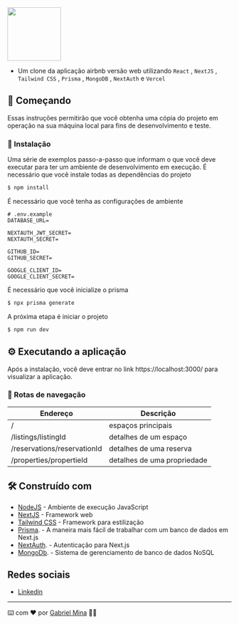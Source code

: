 <img  src="https://encrypted-tbn0.gstatic.com/images?q=tbn:ANd9GcQMp1kYn6umTdkijGwau4aM1bBC7776pcJOnQ&s" width="120" />

- Um clone da aplicação airbnb versão web utilizando <code>React</code> , <code>NextJS</code> , <code>Tailwind CSS</code> , <code>Prisma</code> , <code>MongoDB</code> , <code>NextAuth</code> e <code>Vercel</code>

## 🚀 Começando
Essas instruções permitirão que você obtenha uma cópia do projeto em operação na sua máquina local para fins de desenvolvimento e teste.

### 🔧 Instalação
Uma série de exemplos passo-a-passo que informam o que você deve executar para ter um ambiente de desenvolvimento em execução.
É necessário que você instale todas as dependências do projeto

```zsh
$ npm install
```
É necessário que você tenha as configurações de ambiente

```dosini
# .env.example
DATABASE_URL=

NEXTAUTH_JWT_SECRET=
NEXTAUTH_SECRET=

GITHUB_ID=
GITHUB_SECRET= 

GOOGLE_CLIENT_ID= 
GOOGLE_CLIENT_SECRET= 
```

É necessário que você inicialize o prisma

```zsh
$ npx prisma generate
```

A próxima etapa é iniciar o projeto

```zsh
$ npm run dev
```

## ⚙️ Executando a aplicação
Após a instalação, você deve entrar no link https://localhost:3000/ para visualizar a aplicação.

### :page_with_curl: Rotas de navegação
| Endereço | Descrição |
|--|--|
| / | espaços principais |
| /listings/listingId | detalhes de um espaço |
| /reservations/reservationId | detalhes de uma reserva |
| /properties/propertieId | detalhes de uma propriedade |

## 🛠️ Construído com
*  [NodeJS](https://nodejs.org/en/docs/) - Ambiente de execução JavaScript
*  [NextJS](https://nextjs.org/docs) - Framework web
*  [Tailwind CSS](https://tailwindcss.com/docs) - Framework para estilização
*  [Prisma](https://www.prisma.io/nextjs). - A maneira mais fácil de trabalhar com um banco de dados em Next.js
*  [NextAuth](https://next-auth.js.org/). - Autenticação para Next.js
*  [MongoDb](https://www.mongodb.com/). - Sistema de gerenciamento de banco de dados NoSQL

## Redes sociais
*  [Linkedin](https://www.linkedin.com/in/gabrielmina/)

---
⌨️ com ❤️ por [Gabriel Mina](https://github.com/gabrielmina118) 👨‍💻

